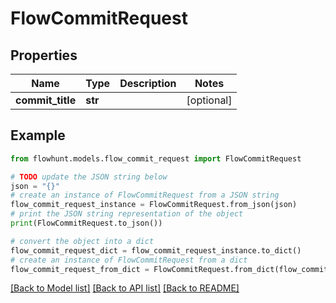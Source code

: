 # FlowCommitRequest


## Properties

Name | Type | Description | Notes
------------ | ------------- | ------------- | -------------
**commit_title** | **str** |  | [optional] 

## Example

```python
from flowhunt.models.flow_commit_request import FlowCommitRequest

# TODO update the JSON string below
json = "{}"
# create an instance of FlowCommitRequest from a JSON string
flow_commit_request_instance = FlowCommitRequest.from_json(json)
# print the JSON string representation of the object
print(FlowCommitRequest.to_json())

# convert the object into a dict
flow_commit_request_dict = flow_commit_request_instance.to_dict()
# create an instance of FlowCommitRequest from a dict
flow_commit_request_from_dict = FlowCommitRequest.from_dict(flow_commit_request_dict)
```
[[Back to Model list]](../README.md#documentation-for-models) [[Back to API list]](../README.md#documentation-for-api-endpoints) [[Back to README]](../README.md)



